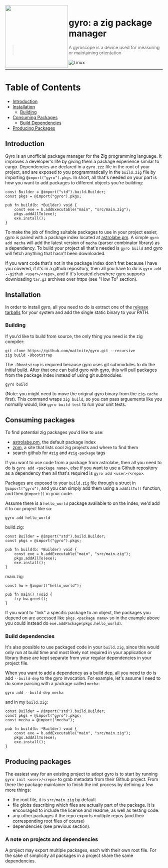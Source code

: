<img align="left" width="200" height="200" src="img/logo.gif">

# gyro: a zig package manager

> A gyroscope is a device used for measuring or maintaining orientation

![Linux](https://github.com/mattnite/gyro/workflows/Linux/badge.svg)

---

Table of Contents
=================
  * [Introduction](#introduction)
  * [Installation](#installation)
    * [Building](#building)
  * [Consuming Packages](#consuming-packages)
    * [Build Dependencies](#build-dependencies)
  * [Producing Packages](#producing-packages)

## Introduction

Gyro is an unofficial package manager for the Zig programming language.
It improves a developer's life by giving them a package experience similar to cargo.
Dependencies are declared in a `gyro.zzz` file in the root of your project, and are exposed to you programmatically in the `build.zig` file by importing `@import("gyro").pkgs`.
In short, all that's needed on your part is how you want to add packages to different objects you're building:

```zig
const Builder = @import("std").build.Builder;
const pkgs = @import("gyro").pkgs;

pub fn build(b: *Builder) void {
    const exe = b.addExecutable("main", "src/main.zig");
    pkgs.addAllTo(exe);
    exe.install();
}
```

To make the job of finding suitable packages to use in your project easier, gyro is paired with a package index located at [astrolabe.pm](https://astrolabe.pm).
A simple `gyro add mecha` will add the latest version of `mecha` (parser combinator library) as a dependency.
To build your project all that's needed is `gyro build` and gyro will fetch anything that hasn't been downloaded.

If you want code that's not in the package index don't fret because I have you covered, if it's in a github repository, then all you have to do is `gyro add --github <user>/<repo>`, and if it's located elsewhere gyro supports downloading `tar.gz` archives over https (see "How To" section).

## Installation

In order to install gyro, all you need to do is extract one of the [release tarballs](https://github.com/mattnite/gyro/releases) for your system and add the single static binary to your PATH.

### Building

If you'd like to build from source, the only thing you need is the zig compiler:

```
git clone https://github.com/mattnite/gyro.git --recursive
zig build -Dbootstrap
```

The `-Dbootstrap` is required because gyro uses git submodules to do the initial build. 
After that one can build gyro with gyro, this will pull packages from the package index instead of using git submodules.

```
gyro build
```

(Note: you might need to move the original gyro binary from the `zig-cache` first).
This command wraps `zig build`, so you can pass arguements like you normally would, like `gyro build test` to run your unit tests.

## Consuming packages

To find potential zig packages you'd like to use:
- [astrolabe.pm](https://astrolabe.pm), the default package index
- [zpm](https://zpm.random-projects.net), a site that lists cool zig projects and where to find them
- search github for `#zig` and `#zig-package` tags

If you want to use code from a package from astrolabe, then all you need to do is `gyro add <package name>`, else if you want to use a Github repository as a dependency then all that's required is `gyro add <user>/<repo>`.

Packages are exposed to your `build.zig` file through a struct in `@import("gyro")`, and you can simply add them using a `addAllTo()` function, and then `@import()` in your code.

Assume there is a `hello_world` package available to on the index, we'd add it to our project like so:

```
gyro add hello_world
```

build.zig:

```zig
const Builder = @import("std").build.Builder;
const pkgs = @import("gyro").pkgs;

pub fn build(b: *Builder) void {
    const exe = b.addExecutable("main", "src/main.zig");
    pkgs.addAllTo(exe);
    exe.install();
}
``` 

main.zig:

```zig
const hw = @import("hello_world");

pub fn main() !void {
    try hw.greet();
}
```

If you want to "link" a specific package to an object, the packages you depend on are accessed like `pkgs.<package name>` so in the example above you could instead do `exe.addPackage(pkgs.hello_world)`.

### Build dependencies

It's also possible to use packaged code in your `build.zig`, since this would only run at build time and most likely not required in your application or library these are kept separate from your regular dependencies in your project file.

When you want to add a dependency as a build dep, all you need to do is add `--build-dep` to the gyro invocation. 
For example, let's assume I need to do some parsing with a package called `mecha`:

```
gyro add --build-dep mecha
```

and in my `build.zig`:

```zig
const Builder = @import("std").build.Builder;
const pkgs = @import("gyro").pkgs;
const mecha = @import("mecha");

pub fn build(b: *Builder) void {
    const exe = b.addExecutable("main", "src/main.zig");
    pkgs.addAllTo(exe);
    exe.install();
}
```

## Producing packages

The easiest way for an existing project to adopt gyro is to start by running `gyro init <user>/<repo>` to grab metadata from their Github project.
From there the package maintainer to finish the init process by defining a few more things:
- the root file, it is `src/main.zig` by default
- file globs describing which files are actually part of the package. It is encouraged to include the license and readme, as well as testing code.
- any other packages if the repo exports multiple repos (and their corresponding root files of course)
- dependencies (see previous section).

### A note on projects and dependencies

A project may export multiple packages, each with their own root file.
For the sake of simplicity all packages in a project share the same dependencies.
